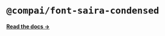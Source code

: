 # `@compai/font-saira-condensed`

[**Read the docs &rarr;**](https://components.ai/docs/typefaces/saira-condensed)
